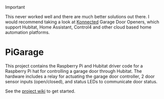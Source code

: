 > [!IMPORTANT]
> This never worked well and there are much better solutions out there. I would recommend taking a look at [Konnected](https://konnected.io/collections/shop-now?filter.p.tag=Smart+Garage+Door+Openers) Garage Door Openers, which support Hubitat, Home Assistant, Control4 and other cloud based home automation platforms.
# PiGarage
This project contains the Raspberry Pi and Hubitat driver code for a Raspberry Pi hat for controlling a garage door through Hubitat. The hardware includes a relay for actuating the garage door controller, 2 door sensor inputs (open/closed), and status LEDs to communicate door status.

See the [project wiki](https://github.com/stephenpapierski/PiGarage/wiki) to get started.
